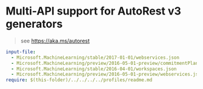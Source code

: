 # Multi-API support for AutoRest v3 generators

> see https://aka.ms/autorest

``` yaml $(enable-multi-api)
input-file:
  - Microsoft.MachineLearning/stable/2017-01-01/webservices.json
  - Microsoft.MachineLearning/preview/2016-05-01-preview/commitmentPlans.json
  - Microsoft.MachineLearning/stable/2016-04-01/workspaces.json
  - Microsoft.MachineLearning/preview/2016-05-01-preview/webservices.json
require: $(this-folder)/../../../../profiles/readme.md
```
